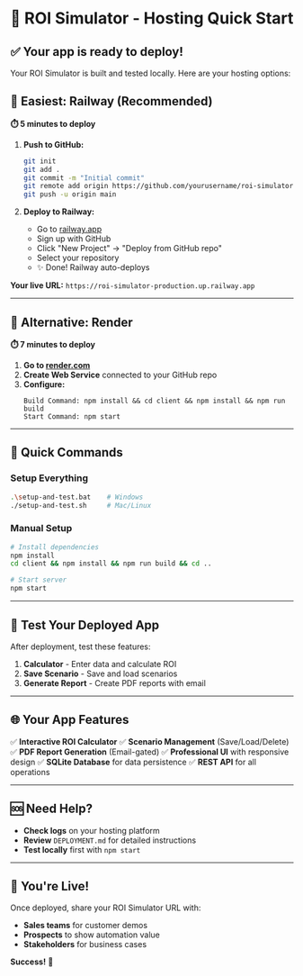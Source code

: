 # 🚀 ROI Simulator - Hosting Quick Start

## ✅ Your app is ready to deploy!

Your ROI Simulator is built and tested locally. Here are your hosting options:

## 🌊 Easiest: Railway (Recommended)

**⏱️ 5 minutes to deploy**

1. **Push to GitHub:**
   ```bash
   git init
   git add .
   git commit -m "Initial commit"
   git remote add origin https://github.com/yourusername/roi-simulator.git
   git push -u origin main
   ```

2. **Deploy to Railway:**
   - Go to [railway.app](https://railway.app)
   - Sign up with GitHub
   - Click "New Project" → "Deploy from GitHub repo"
   - Select your repository
   - ✨ Done! Railway auto-deploys

**Your live URL:** `https://roi-simulator-production.up.railway.app`

---

## 🎯 Alternative: Render

**⏱️ 7 minutes to deploy**

1. **Go to [render.com](https://render.com)**
2. **Create Web Service** connected to your GitHub repo
3. **Configure:**
   ```
   Build Command: npm install && cd client && npm install && npm run build
   Start Command: npm start
   ```

---

## 🔧 Quick Commands

### Setup Everything
```bash
.\setup-and-test.bat    # Windows
./setup-and-test.sh     # Mac/Linux
```

### Manual Setup
```bash
# Install dependencies
npm install
cd client && npm install && npm run build && cd ..

# Start server
npm start
```

---

## 📱 Test Your Deployed App

After deployment, test these features:

1. **Calculator** - Enter data and calculate ROI
2. **Save Scenario** - Save and load scenarios
3. **Generate Report** - Create PDF reports with email

---

## 🌐 Your App Features

✅ **Interactive ROI Calculator**
✅ **Scenario Management** (Save/Load/Delete)
✅ **PDF Report Generation** (Email-gated)
✅ **Professional UI** with responsive design
✅ **SQLite Database** for data persistence
✅ **REST API** for all operations

---

## 🆘 Need Help?

- **Check logs** on your hosting platform
- **Review** `DEPLOYMENT.md` for detailed instructions
- **Test locally** first with `npm start`

---

## 🎉 You're Live!

Once deployed, share your ROI Simulator URL with:
- **Sales teams** for customer demos
- **Prospects** to show automation value
- **Stakeholders** for business cases

**Success!** 🚀